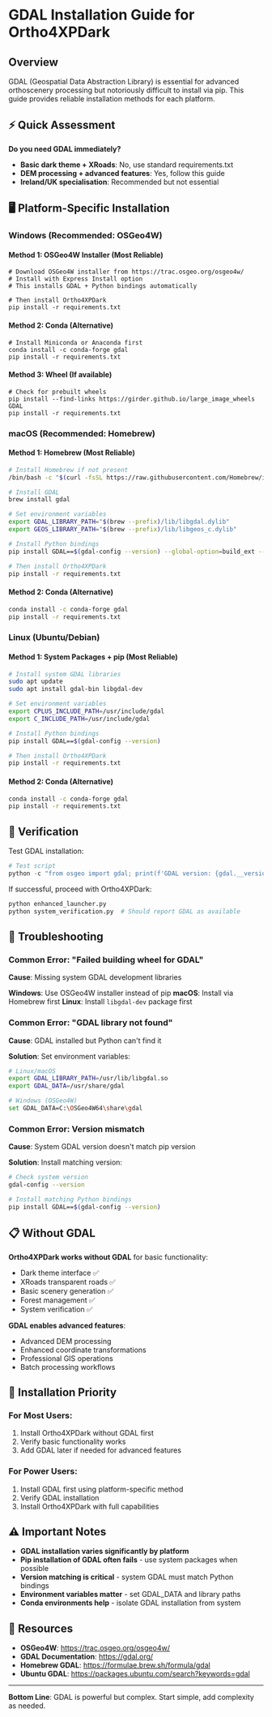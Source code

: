 # GDAL Installation Guide for Ortho4XPDark

## Overview

GDAL (Geospatial Data Abstraction Library) is essential for advanced orthoscenery processing but notoriously difficult to install via pip. This guide provides reliable installation methods for each platform.

## ⚡ Quick Assessment

**Do you need GDAL immediately?**
- **Basic dark theme + XRoads**: No, use standard requirements.txt
- **DEM processing + advanced features**: Yes, follow this guide
- **Ireland/UK specialisation**: Recommended but not essential

## 🖥️ Platform-Specific Installation

### Windows (Recommended: OSGeo4W)

#### Method 1: OSGeo4W Installer (Most Reliable)
```batch
# Download OSGeo4W installer from https://trac.osgeo.org/osgeo4w/
# Install with Express Install option
# This installs GDAL + Python bindings automatically

# Then install Ortho4XPDark
pip install -r requirements.txt
```

#### Method 2: Conda (Alternative)
```batch
# Install Miniconda or Anaconda first
conda install -c conda-forge gdal
pip install -r requirements.txt
```

#### Method 3: Wheel (If available)
```batch
# Check for prebuilt wheels
pip install --find-links https://girder.github.io/large_image_wheels GDAL
pip install -r requirements.txt
```

### macOS (Recommended: Homebrew)

#### Method 1: Homebrew (Most Reliable)
```bash
# Install Homebrew if not present
/bin/bash -c "$(curl -fsSL https://raw.githubusercontent.com/Homebrew/install/HEAD/install.sh)"

# Install GDAL
brew install gdal

# Set environment variables
export GDAL_LIBRARY_PATH="$(brew --prefix)/lib/libgdal.dylib"
export GEOS_LIBRARY_PATH="$(brew --prefix)/lib/libgeos_c.dylib"

# Install Python bindings
pip install GDAL==$(gdal-config --version) --global-option=build_ext --global-option="-I$(brew --prefix)/include" --global-option="-L$(brew --prefix)/lib"

# Then install Ortho4XPDark
pip install -r requirements.txt
```

#### Method 2: Conda (Alternative)
```bash
conda install -c conda-forge gdal
pip install -r requirements.txt
```

### Linux (Ubuntu/Debian)

#### Method 1: System Packages + pip (Most Reliable)
```bash
# Install system GDAL libraries
sudo apt update
sudo apt install gdal-bin libgdal-dev

# Set environment variables
export CPLUS_INCLUDE_PATH=/usr/include/gdal
export C_INCLUDE_PATH=/usr/include/gdal

# Install Python bindings
pip install GDAL==$(gdal-config --version)

# Then install Ortho4XPDark  
pip install -r requirements.txt
```

#### Method 2: Conda (Alternative)
```bash
conda install -c conda-forge gdal
pip install -r requirements.txt
```

## 🔧 Verification

Test GDAL installation:
```python
# Test script
python -c "from osgeo import gdal; print(f'GDAL version: {gdal.__version__}')"
```

If successful, proceed with Ortho4XPDark:
```bash
python enhanced_launcher.py
python system_verification.py  # Should report GDAL as available
```

## 🚨 Troubleshooting

### Common Error: "Failed building wheel for GDAL"
**Cause**: Missing system GDAL development libraries

**Windows**: Use OSGeo4W installer instead of pip
**macOS**: Install via Homebrew first
**Linux**: Install `libgdal-dev` package first

### Common Error: "GDAL library not found"
**Cause**: GDAL installed but Python can't find it

**Solution**: Set environment variables:
```bash
# Linux/macOS
export GDAL_LIBRARY_PATH=/usr/lib/libgdal.so
export GDAL_DATA=/usr/share/gdal

# Windows (OSGeo4W)
set GDAL_DATA=C:\OSGeo4W64\share\gdal
```

### Common Error: Version mismatch
**Cause**: System GDAL version doesn't match pip version

**Solution**: Install matching version:
```bash
# Check system version
gdal-config --version

# Install matching Python bindings
pip install GDAL==$(gdal-config --version)
```

## 📋 Without GDAL

**Ortho4XPDark works without GDAL** for basic functionality:
- Dark theme interface ✅
- XRoads transparent roads ✅  
- Basic scenery generation ✅
- Forest management ✅
- System verification ✅

**GDAL enables advanced features**:
- Advanced DEM processing
- Enhanced coordinate transformations
- Professional GIS operations
- Batch processing workflows

## 🎯 Installation Priority

### For Most Users:
1. Install Ortho4XPDark without GDAL first
2. Verify basic functionality works
3. Add GDAL later if needed for advanced features

### For Power Users:
1. Install GDAL first using platform-specific method
2. Verify GDAL installation  
3. Install Ortho4XPDark with full capabilities

## ⚠️ Important Notes

- **GDAL installation varies significantly by platform**
- **Pip installation of GDAL often fails** - use system packages when possible
- **Version matching is critical** - system GDAL must match Python bindings
- **Environment variables matter** - set GDAL_DATA and library paths
- **Conda environments help** - isolate GDAL installation from system

## 🔗 Resources

- **OSGeo4W**: https://trac.osgeo.org/osgeo4w/
- **GDAL Documentation**: https://gdal.org/
- **Homebrew GDAL**: https://formulae.brew.sh/formula/gdal
- **Ubuntu GDAL**: https://packages.ubuntu.com/search?keywords=gdal

---

**Bottom Line**: GDAL is powerful but complex. Start simple, add complexity as needed.
